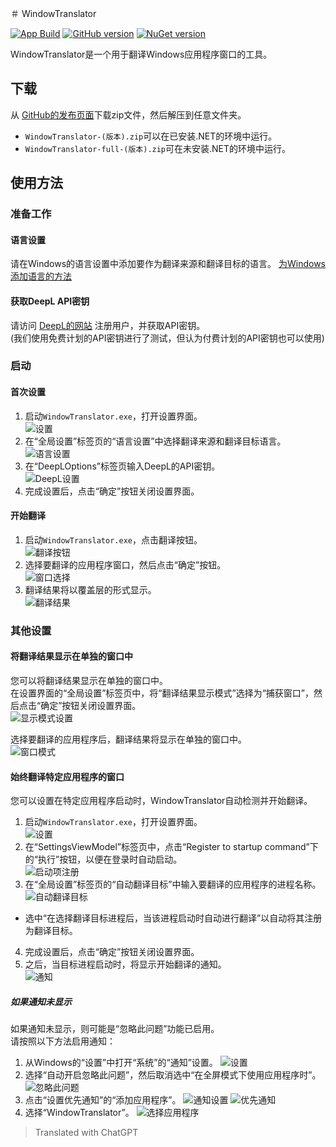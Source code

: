 ＃ WindowTranslator

[![App Build](https://github.com/Freeesia/WindowTranslator/actions/workflows/dotnet-desktop.yml/badge.svg)](https://github.com/Freeesia/WindowTranslator/actions/workflows/dotnet-desktop.yml)
[![GitHub version](https://badge.fury.io/gh/Freeesia%2FWindowTranslator.svg)](https://badge.fury.io/gh/Freeesia%2FWindowTranslator)
[![NuGet version](https://badge.fury.io/nu/WindowTranslator.Abstractions.svg)](https://badge.fury.io/nu/WindowTranslator.Abstractions)

WindowTranslator是一个用于翻译Windows应用程序窗口的工具。

## 下载

从 [GitHub的发布页面](https://github.com/Freeesia/WindowTranslator/releases/latest)下载zip文件，然后解压到任意文件夹。

* `WindowTranslator-(版本).zip`可以在已安装.NET的环境中运行。
* `WindowTranslator-full-(版本).zip`可在未安装.NET的环境中运行。

## 使用方法

### 准备工作

#### 语言设置

请在Windows的语言设置中添加要作为翻译来源和翻译目标的语言。
[为Windows添加语言的方法](https://support.microsoft.com/zh-cn/windows/windows-%E7%94%A8%E3%81%AE%E8%A8%80%E8%AA%9E%E3%83%91%E3%83%83%E3%82%AF-a5094319-a92d-18de-5b53-1cfc697cfca8)

#### 获取DeepL API密钥

请访问 [DeepL的网站](https://www.deepl.com/zh/pro-api) 注册用户，并获取API密钥。  
(我们使用免费计划的API密钥进行了测试，但认为付费计划的API密钥也可以使用)

### 启动

#### 首次设置

1. 启动`WindowTranslator.exe`，打开设置界面。   
  ![设置](images/settings.png)
2. 在“全局设置”标签页的“语言设置”中选择翻译来源和翻译目标语言。   
  ![语言设置](images/language.png)
3. 在“DeepLOptions”标签页输入DeepL的API密钥。   
  ![DeepL设置](images/deepl.png)
4. 完成设置后，点击“确定”按钮关闭设置界面。

#### 开始翻译

1. 启动`WindowTranslator.exe`，点击翻译按钮。   
  ![翻译按钮](images/translate.png)
2. 选择要翻译的应用程序窗口，然后点击“确定”按钮。   
  ![窗口选择](images/select.png)
3. 翻译结果将以覆盖层的形式显示。   
  ![翻译结果](images/result.png)

### 其他设置

#### 将翻译结果显示在单独的窗口中

您可以将翻译结果显示在单独的窗口中。  
在设置界面的“全局设置”标签页中，将“翻译结果显示模式”选择为“捕获窗口”，然后点击“确定”按钮关闭设置界面。  
![显示模式设置](images/settings_window.png)

选择要翻译的应用程序后，翻译结果将显示在单独的窗口中。  
![窗口模式](images/window_mode.png)

#### 始终翻译特定应用程序的窗口

您可以设置在特定应用程序启动时，WindowTranslator自动检测并开始翻译。

1. 启动`WindowTranslator.exe`，打开设置界面。   
  ![设置](images/settings.png)
2. 在“SettingsViewModel”标签页中，点击“Register to startup command”下的“执行”按钮，以便在登录时自动启动。   
  ![启动项注册](images/startup.png)
3. 在“全局设置”标签页的“自动翻译目标”中输入要翻译的应用程序的进程名称。   
  ![自动翻译目标](images/always_translate.png)
  * 选中“在选择翻译目标进程后，当该进程启动时自动进行翻译”以自动将其注册为翻译目标。
4. 完成设置后，点击“确定”按钮关闭设置界面。
5. 之后，当目标进程启动时，将显示开始翻译的通知。   
  ![通知](images/notify.png)

##### 如果通知未显示

如果通知未显示，则可能是“忽略此问题”功能已启用。  
请按照以下方法启用通知：

1. 从Windows的“设置”中打开“系统”的“通知”设置。
 ![设置](images/win_settings.png)
2. 选择“自动开启忽略此问题”，然后取消选中“在全屏模式下使用应用程序时”。
  ![忽略此问题](images/full.png)
3. 点击“设置优先通知”的“添加应用程序”。
 ![通知设置](images/notification.png)
 ![优先通知](images/priority.png)
4. 选择“WindowTranslator”。
  ![选择应用程序](images/select_app.png)

> Translated with ChatGPT